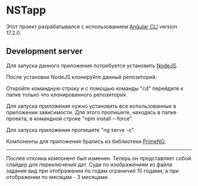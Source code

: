 # NSTapp

Этот проект разрабатывался с использованием [Angular CLI](https://github.com/angular/angular-cli) version 17.2.0.

## Development server

  Для запуска данного приложения потребуется установить [NodeJS](https://nodejs.org/en).
  
  После установки NodeJS клонируйте данный репозиторий.
  
  Откройте командную строку и с помощью команды "cd" перейдите к папке только что клонированного репозитория.
  
  Для запуска приложения нужно установить все использованные в приложении зависимости. Для этого пропишите, находясь в папке проекта, в командной строке "npm install --force".
  
  Для запуска приложения пропишите "ng serve -o".

  Компоненты для приложения брались из библиотеки [PrimeNG](https://primeng.org/).

  --------------

  Послее отклика компонент был изменен. Теперь он представляет собой слайдер для переключения дат. Судя по изображениям из файла задания вид при отображении по годам ограничил 10 годами, а при отображении по месяцам - 3 месяцами.

